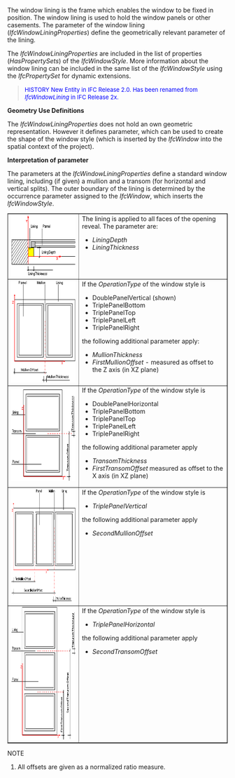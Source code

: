 ﻿The window lining is the frame which enables the window to be fixed in position. The window lining is used to hold the window panels or other casements. The parameter of the window lining (_IfcWindowLiningProperties_) define the geometrically relevant parameter of the lining.

The _IfcWindowLiningProperties_ are included in the list of properties (_HasPropertySets_) of the _IfcWindowStyle_. More information about the window lining can be included in the same list of the _IfcWindowStyle_ using the _IfcPropertySet_ for dynamic extensions.

> <font color="#0000FF" size="-1">HISTORY New Entity in IFC
		Release 2.0. Has been renamed from <i>IfcWindowLining</i> in IFC Release 2x.
		</font>

****Geometry Use Definitions****

The _IfcWindowLiningProperties_ does not hold an own geometric representation. However it defines parameter, which can be used to create the shape of the window style (which is inserted by the _IfcWindow_ into the spatial context of the project).

**Interpretation of parameter**

The parameters at the _IfcWindowLiningProperties_ define a standard window lining, including (if given) a mullion and a transom (for horizontal and vertical splits). The outer boundary of the lining is determined by the occurrence parameter assigned to the _IfcWindow_, which inserts the _IfcWindowStyle_.

<table border="1" cellpadding="2" cellspacing="2"> 
		<tr> 
		  <td><img src="figures/ifcwindowliningproperties-fig05.gif" alt="lining 5" width="219" height="140" border="0"></td> 
		  <td valign="TOP" align="LEFT">The lining is applied to all faces of the
			 opening reveal. The parameter are: 
			 <ul> 
				<li><i>LiningDepth</i></li> 
				<li><i>LiningThickness</i></li> 
			 </ul></td> 
		</tr> 
		<tr> 
		  <td><img src="figures/ifcwindowliningproperties-fig01.gif" alt="lining 1" width="209" height="233" border="0"></td> 
		  <td valign="TOP" align="LEFT">If the <i>OperationType</i> of the window
			 style is 
			 <ul> 
				<li>DoublePanelVertical (shown)</li> 
				<li>TriplePanelBottom</li> 
				<li>TriplePanelTop</li> 
				<li>TriplePanelLeft</li> 
				<li>TriplePanelRight</li> 
			 </ul>the following additional parameter apply: 
			 <ul> 
				<li><i>MullionThickness</i></li> 
				<li><i>FirstMullionOffset</i> - measured as offset to the Z axis
				  (in XZ plane)</li> 
			 </ul> </td> 
		</tr> 
		<tr> 
		  <td><img src="figures/ifcwindowliningproperties-fig02.gif" alt="lining 2" width="233" height="209" border="0"></td> 
		  <td valign="TOP" align="LEFT">If the <i>OperationType</i> of the window
			 style is 
			 <ul> 
				<li>DoublePanelHorizontal</li> 
				<li>TriplePanelBottom</li> 
				<li>TriplePanelTop</li> 
				<li>TriplePanelLeft</li> 
				<li>TriplePanelRight</li> 
			 </ul>the following additional parameter apply 
			 <ul> 
				<li><i>TransomThickness</i> </li> 
				<li><i>FirstTransomOffset</i> measured as offset to the X axis (in
				  XZ plane)</li> 
			 </ul></td> 
		</tr> 
		<tr> 
		  <td><img src="figures/ifcwindowliningproperties-fig03.gif" alt="lining 3" width="303" height="261" border="0"></td> 
		  <td valign="TOP" align="LEFT">If the <i>OperationType</i> of the window
			 style is 
			 <ul> 
				<li><i>TriplePanelVertical</i></li> 
			 </ul>the following additional parameter apply 
			 <ul> 
				<li><i>SecondMullionOffset</i></li> 
			 </ul></td> 
		</tr> 
		<tr> 
		  <td><img src="figures/ifcwindowliningproperties-fig04.gif" alt="lining 4" width="261" height="303" border="0"></td> 
		  <td valign="TOP" align="LEFT">If the <i>OperationType</i> of the window
			 style is 
			 <ul> 
				<li><i>TriplePanelHorizontal</i></li> 
			 </ul>the following additional parameter apply 
			 <ul> 
				<li><i>SecondTransomOffset</i></li> 
			 </ul></td> 
		</tr> 
	 </table>

NOTE

1. All offsets are given as a normalized ratio measure.
